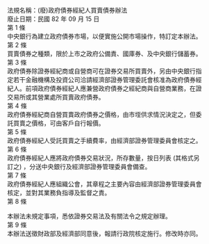 法規名稱：(廢)政府債券經紀人買賣債券辦法  
廢止日期：民國 82 年 09 月 15 日  
第 1 條  
中央銀行為建立政府債券市場，以便實施公開市場操作，特訂定本辦法。  
第 2 條  
買賣債券之種類，限於上市之政府公備責、國庫券、及中央銀行儲蓄券。  
第 3 條  
政府債券除證券經紀商或自營商可在證券交易所買賣外，另由中央銀行指  
定若干金融機構及投資公司洽請經濟部證券管理委託會核准為政府債券經  
紀人。前項政府債券經紀人應兼營政府債券之經紀商與自營商業務，在證  
交易所或其營業處所買賣政府債券。  
第 4 條  
政府債券經紀商自營買賣政府債券之價格，由市垤供求情況決定之，但委  
託買賣之價格，可由客戶自行報價。  
第 5 條  
政府債券經紀人受託買賣之手續費率，由經濟部證券管理委員會核定之。  
第 6 條  
政府債券經紀人應將政府債券交易狀況，所存數量，按日列表 (其格式另  
訂之) ，分送中央銀行及經濟部證券管理委員會備查。  
第 7 條  
政府債券經紀人應組織公會，其章程之主要內容由經濟部證券管理委員會  
核定，並對其業務負指導及監督之責。  
第 8 條  


本辦法未規定事項，悉依證券交易法及有關法令之規定辦理。  
第 9 條  
本辦法送徵財政部及經濟部同意後，報請行政院核定施行。修改時亦同。  


